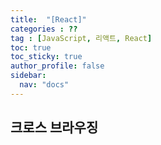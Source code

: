 ```yaml
---
title:  "[React]"
categories : ??
tag : [JavaScript, 리액트, React]
toc: true
toc_sticky: true
author_profile: false
sidebar:
  nav: "docs"
---
```




## 크로스 브라우징
